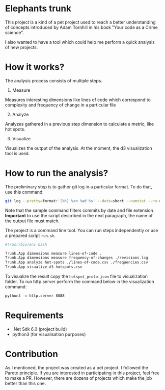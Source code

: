 # Elephants trunk

This project is a kind of a pet project used to reach a better understanding of concepts introduced by Adam Tornhill in his book "Your code as a Crime science".

I also wanted to have a tool which could help me perform a quick analysis of new projects. 

# How it works?

The analysis process consists of multiple steps.

1) Measure

Measures interesting dimensions like lines of code which correspond to complexity and frequency of change in a particular file

2) Analyze

Analyzes gathered in a previous step dimension to calculate a metric, like hot spots.

3) Visualize

Visualizes the output of the analysis. At the moment, the d3 visualization tool is used.

# How to run the analysis?

The preliminary step is to gather git log in a particular format. To do that, use this command:

```sh
git log --pretty=format:'[%h] %an %ad %s' --date=short --numstat --no-merges --after=2022-01-01 -- '*.cs' > revisions.log
```

Note that the sample command filters commits by date and file extension. **Important** to use the script described in the next paragraph, the name of the output file must match.

The project is a command line tool. You can run steps independently or use a prepared script `run.sh`.

```sh
#!/usr/bin/env bash

Trunk.App dimensions measure lines-of-code .
Trunk.App dimensions measure frequency-of-changes ./revisions.log
Trunk.App analyze hot-spots ./lines-of-code.csv ./frequencies.csv
Trunk.App visualize d3 hotspots.csv
```

To visualize the result copy the `hotspot_proto.json` file to visualization folder. To run http server perform the command below in the visualization command:

```sh
python3 -m http.server 8888
```

# Requirements

- .Net Sdk 6.0 (project build)
- python3 (for visualisation purposes)

# Contribution

As I mentioned, the project was created as a pet project. I followed the Pareto principle. If you are interested in participating in this project, feel free to make a PR. However, there are dozens of projects which make the job better than this one. 